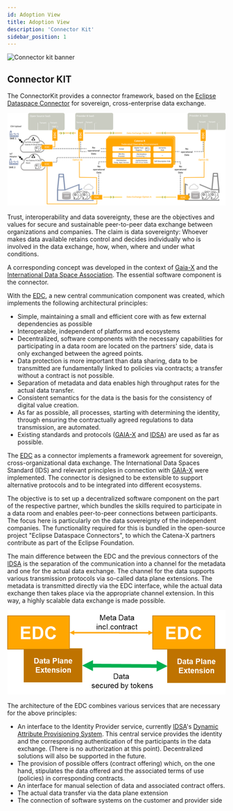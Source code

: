 ```yaml
---
id: Adoption View
title: Adoption View
description: 'Connector Kit'
sidebar_position: 1
---
```


![Connector kit banner](@site/static/img/ConnectorKitIcon.png)

## Connector KIT

The ConnectorKit provides a connector framework, based on the [Eclipse Dataspace Connector][edc-url] for sovereign, cross-enterprise data exchange.

![EDC Overview](images/edc_overview.png)

Trust, interoperability and data sovereignty, these are the objectives and values for secure and sustainable peer-to-peer data exchange between organizations and companies. The claim is data sovereignty: Whoever makes data available retains control and decides individually who is involved in the data exchange, how, when, where and under what conditions.

A corresponding concept was developed in the context of [Gaia-X][gaiax-url] and the [International Data Space Association][idsa-url]. The essential software component is the connector.

With the [EDC][edc-url], a new central communication component was created, which implements the following architectural principles:

- Simple, maintaining a small and efficient core with as few external dependencies as possible
- Interoperable, independent of platforms and ecosystems
- Decentralized, software components with the necessary capabilities for participating in a data room are located on the partners' side, data is only exchanged between the agreed points.
- Data protection is more important than data sharing, data to be transmitted are fundamentally linked to policies via contracts; a transfer without a contract is not possible.
- Separation of metadata and data enables high throughput rates for the actual data transfer.
- Consistent semantics for the data is the basis for the consistency of digital value creation.
- As far as possible, all processes, starting with determining the identity, through ensuring the contractually agreed regulations to data transmission, are automated.
- Existing standards and protocols ([GAIA-X][gaiax-url] and [IDSA][idsa-url]) are used as far as possible.

The [EDC][edc-url] as a connector implements a framework agreement for sovereign, cross-organizational data exchange. The International Data Spaces Standard (IDS) and relevant principles in connection with [GAIA-X][gaiax-url] were implemented. The connector is designed to be extensible to support alternative protocols and to be integrated into different ecosystems.

The objective is to set up a decentralized software component on the part of the respective partner, which bundles the skills required to participate in a data room and enables peer-to-peer connections between participants.
The focus here is particularly on the data sovereignty of the independent companies.
The functionality required for this is bundled in the open-source project "Eclipse Dataspace Connectors", to which the Catena-X partners contribute as part of the Eclipse Foundation.

The main difference between the EDC and the previous connectors of the [IDSA][idsa-url] is the separation of the communication into a channel for the metadata and one for the actual data exchange. The channel for the data supports various transmission protocols via so-called data plane extensions. The metadata is transmitted directly via the EDC interface, while the actual data exchange then takes place via the appropriate channel extension. In this way, a highly scalable data exchange is made possible.

![EDC Architecture](images/edc_architecture.png)

The architecture of the EDC combines various services that are necessary for the above principles:

- An interface to the Identity Provider service, currently [IDSA][idsa-url]'s [Dynamic Attribute Provisioning System][daps-url]. This central service provides the identity and the corresponding authentication of the participants in the data exchange. (There is no authorization at this point). Decentralized solutions will also be supported in the future.
- The provision of possible offers (contract offering) which, on the one hand, stipulates the data offered and the associated terms of use (policies) in corresponding contracts.
- An interface for manual selection of data and associated contract offers.
- The actual data transfer via the data plane extension
- The connection of software systems on the customer and provider side

[edc-url]: https://github.com/eclipse-edc/Connector
[gaiax-url]: https://www.data-infrastructure.eu/GAIAX/Navigation/EN/Home/home.html
[idsa-url]: https://internationaldataspaces.org/
[daps-url]: https://www.dataspaces.fraunhofer.de/en/software/identity_provider.html
